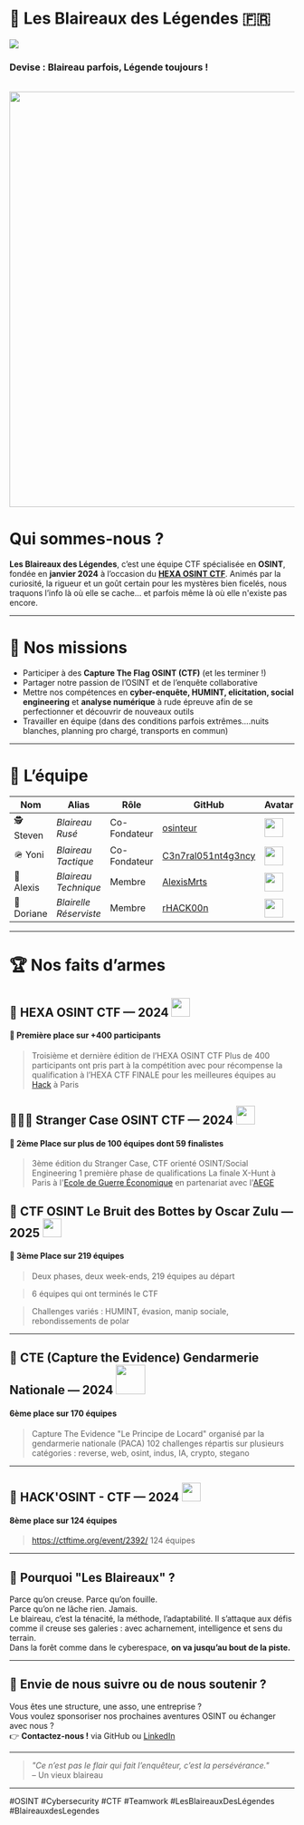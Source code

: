 # 🦡 Les Blaireaux des Légendes 🇫🇷

<img src="https://komarev.com/ghpvc/?username=Les-Blaireaux-des-Legendes&style=for-the-badge">

### Devise : Blaireau parfois, Légende toujours !</em></p>

<br>

<img width="733" src="https://github.com/user-attachments/assets/652df04f-2ba7-4434-993b-73c6600643e4">


# Qui sommes-nous ?

**Les Blaireaux des Légendes**, c’est une équipe CTF spécialisée en **OSINT**, fondée en **janvier 2024** à l’occasion du [**HEXA OSINT CTF**](https://hexaosint.fr). 
Animés par la curiosité, la rigueur et un goût certain pour les mystères bien ficelés, nous traquons l’info là où elle se cache… et parfois même là où elle n'existe pas encore.

---

# 🎯 Nos missions

- Participer à des **Capture The Flag OSINT (CTF)** (et les terminer !)
- Partager notre passion de l’OSINT et de l’enquête collaborative
- Mettre nos compétences en **cyber-enquête, HUMINT, elicitation, social engineering** et **analyse numérique** à rude épreuve afin de se perfectionner et découvrir de nouveaux outils
- Travailler en équipe (dans des conditions parfois extrêmes....nuits blanches, planning pro chargé, transports en commun)

---

# 👥 L’équipe

| Nom            | Alias                | Rôle               | GitHub             | Avatar
|----------------|----------------------|--------------------|--------------------|--------------------|
| 🕵️ Steven     | *Blaireau Rusé*       | Co-Fondateur | [osinteur](https://github.com/osinteur)                     | <img width="33" src="https://github.com/user-attachments/assets/cefc83f5-746a-4acd-85a1-c5845a27f7f8">
| 🪖 Yoni       | *Blaireau Tactique*   | Co-Fondateur | [C3n7ral051nt4g3ncy](https://github.com/C3n7ral051nt4g3ncy) | <img width="33" src="https://github.com/user-attachments/assets/60de1efc-bfda-4b9d-abea-067228203340">
| 📡 Alexis     | *Blaireau Technique*  | Membre       | [AlexisMrts](https://github.com/AlexisMrts)                 | <img width="33" src="https://github.com/user-attachments/assets/5b7c06d1-f17b-4e9b-8c85-0da844470f34">
| 🦝 Doriane    | *Blairelle Réserviste* | Membre      | [rHACK00n](https://github.com/rHACK00n)                     | <img width="33" src="https://github.com/user-attachments/assets/7e67a361-7d5d-447d-abbb-d0c25c1c4ab1">


---

# 🏆 Nos faits d’armes

## 🔎 HEXA OSINT CTF — 2024  <img width=33 src="https://github.com/user-attachments/assets/d4bded56-3e42-4f8a-ad4e-eabb722b7e48">

#### 🥇 Première place sur +400 participants

> Troisième et dernière édition de l’HEXA OSINT CTF
> Plus de 400 participants ont pris part à la compétition avec pour récompense la qualification à l’HEXA CTF FINALE pour les meilleures équipes au [Hack](https://lehack.org) à Paris



## 🕵🏻‍♂️ Stranger Case OSINT CTF — 2024  <img width=33 src="https://github.com/user-attachments/assets/db4aacbd-7889-4daf-92a3-5e0d5a554679">

#### 🥈 2ème Place sur plus de 100 équipes dont 59 finalistes

> 3ème édition du Stranger Case, CTF orienté OSINT/Social Engineering
> 1 première phase de qualifications
> La finale X-Hunt à Paris à l'[Ecole de Guerre Économique](https://www.ege.fr) en partenariat avec l'[AEGE](https://www.aege.fr/)


## 👢 CTF OSINT Le Bruit des Bottes by Oscar Zulu — 2025  <img width=33 src="https://github.com/user-attachments/assets/f0c2d5b9-e2bc-4472-96d3-615c1a677004">

#### 🥉 3ème Place sur 219 équipes

> Deux phases, deux week-ends, 219 équipes au départ

> 6 équipes qui ont terminés le CTF

> Challenges variés : HUMINT, évasion, manip sociale, rebondissements de polar

---

## 👮 CTE (Capture the Evidence) Gendarmerie Nationale — 2024  <img width=52 src="https://github.com/user-attachments/assets/1692b15e-74bf-4355-8803-685d7ec9075b">

#### 6ème place sur 170 équipes

> Capture The Evidence "Le Principe de Locard" organisé par la gendarmerie nationale (PACA)
> 102 challenges répartis sur plusieurs catégories : reverse, web, osint, indus, IA, crypto, stegano

---

## 🦊 HACK'OSINT - CTF — 2024 <img width=33 src="https://github.com/user-attachments/assets/668d296d-5016-4836-9fe7-e523b2a96999">

#### 8ème place sur 124 équipes 

> https://ctftime.org/event/2392/
> 124 équipes


---


## 🐾 Pourquoi "Les Blaireaux" ?

Parce qu’on creuse. Parce qu’on fouille.  
Parce qu’on ne lâche rien. Jamais.  
Le blaireau, c’est la ténacité, la méthode, l’adaptabilité. Il s’attaque aux défis comme il creuse ses galeries : avec acharnement, intelligence et sens du terrain.  
Dans la forêt comme dans le cyberespace, **on va jusqu’au bout de la piste.**

---

## 💬 Envie de nous suivre ou de nous soutenir ?

Vous êtes une structure, une asso, une entreprise ?  
Vous voulez sponsoriser nos prochaines aventures OSINT ou échanger avec nous ?  
👉 **Contactez-nous !** via GitHub ou [LinkedIn](https://www.linkedin.com/company/bdl-osint)

---

> _"Ce n’est pas le flair qui fait l’enquêteur, c’est la persévérance."_  
> – Un vieux blaireau

---

#OSINT #Cybersecurity #CTF #Teamwork #LesBlaireauxDesLégendes #BlaireauxdesLegendes
